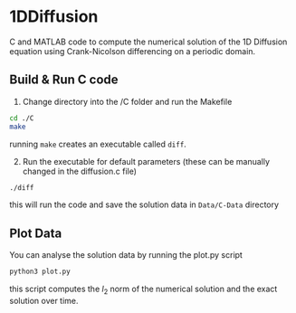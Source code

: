 # 1DDiffusion

C and MATLAB code to compute the numerical solution of the 1D Diffusion equation using Crank-Nicolson differencing on a periodic domain.

## Build & Run C code

1. Change directory into the /C folder and run the Makefile


```sh
cd ./C
make
```

running `make` creates an executable called `diff`.

2. Run the executable for default parameters (these can be manually changed in the diffusion.c file)


```sh
./diff
``` 

this will run the code and save the solution data in `Data/C-Data` directory

## Plot Data

You can analyse the solution data by running the plot.py script

```sh
python3 plot.py
``` 

this script computes the $l_2$ norm of the numerical solution and the exact solution over time.
